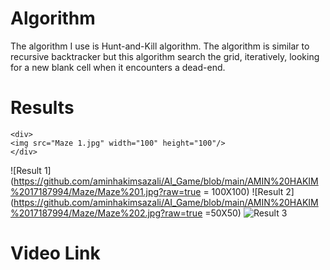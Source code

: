 # Algorithm

 The algorithm I use is Hunt-and-Kill algorithm. The algorithm is similar to recursive backtracker but this algorithm search the grid, iteratively, looking for a new blank cell when it encounters a dead-end.


# Results
```
<div>
<img src="Maze 1.jpg" width="100" height="100"/>
</div>
```

![Result 1](https://github.com/aminhakimsazali/AI_Game/blob/main/AMIN%20HAKIM%2017187994/Maze/Maze%201.jpg?raw=true = 100X100)
![Result 2](https://github.com/aminhakimsazali/AI_Game/blob/main/AMIN%20HAKIM%2017187994/Maze/Maze%202.jpg?raw=true =50X50)
![Result 3](https://github.com/aminhakimsazali/AI_Game/blob/main/AMIN%20HAKIM%2017187994/Maze/Maze%203.jpg?raw=true)

# Video Link
